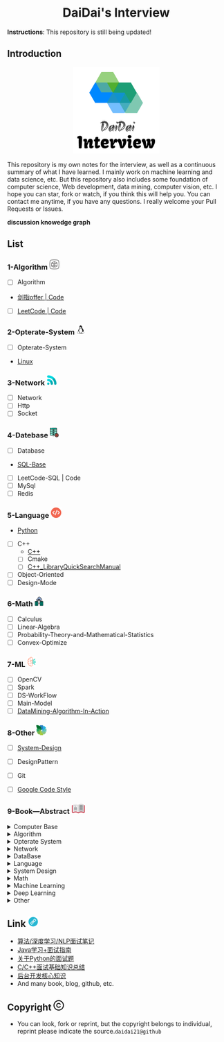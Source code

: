 <div align=center><h1>DaiDai's Interview</h1></div>

**Instructions**: This repository is still being updated!

## Introduction

<div align="center"><img src="doc/img/logo.png"></div>

This repository is my own notes for the interview, as well as a continuous summary of what I have learned. I mainly work on machine learning and data science, etc. But this repository also includes some foundation of computer science, Web development, data mining, computer vision, etc. I hope you can star, fork or watch, if you think this will help you. You can contact me anytime, if you have any questions. I really welcome your Pull Requests or Issues. 

**discussion knowedge graph**

## List

### 1-Algorithm ![Icon-Algorithm](doc/img/Icon-Algorithm.png)

- [ ] Algorithm
- [剑指offer | Code](1-Algorithm/剑指offer.md)
- [ ] [LeetCode | Code](https://github.com/daidai21/leetcode)

### 2-Opterate-System ![Icon-Opterate-System](doc/img/Icon-Opterate-System.png)

- [ ] Opterate-System
- [Linux](http://www.runoob.com/linux/linux-tutorial.html)

### 3-Network ![Icon-Network](doc/img/Icon-Network.png)

- [ ] Network
- [ ] Http
- [ ] Socket

### 4-Datebase ![Icon-DataBase](doc/img/Icon-DataBase.png)

- [ ] Database
- [SQL-Base](https://www.w3cschool.cn/sql/)
- [ ] LeetCode-SQL | Code
- [ ] MySql
- [ ] Redis

### 5-Language ![Icon-Language](doc/img/Icon-Language.png)

- [Python](http://www.runoob.com/python3/python3-tutorial.html)
- [ ] C++
  - [C++](http://www.runoob.com/cplusplus/cpp-tutorial.html)
  - [ ] Cmake
  - [ ] [C++_LibraryQuickSearchManual](5-Language/C++_LibraryQuickSearchManual.md)
- [ ] Object-Oriented
- [ ] Design-Mode

### 6-Math ![Math](doc/img/Icon-KDD-DS.png)

- [ ] Calculus
- [ ] Linear-Algebra
- [ ] Probability-Theory-and-Mathematical-Statistics
- [ ] Convex-Optimize

### 7-ML ![](doc/img/Icon-DL(CV).png)

- [ ] OpenCV
- [ ] Spark
- [ ] DS-WorkFlow
- [ ] Main-Model
- [ ] [DataMining-Algorithm-In-Action](https://github.com/daidai21/DataScience-Algorithm)

### 8-Other ![Icon-Other](doc/img/Icon-Other.png)

- [ ] [System-Design](https://github.com/donnemartin/system-design-primer/blob/master/README-zh-Hans.md)
- [ ] DesignPattern
- [ ] Git
- [ ] [Google Code Style](https://zh-google-styleguide.readthedocs.io/en/latest/google-cpp-styleguide/)


### 9-Book—Abstract ![Icon-Book-Abstract](doc/img/Icon-Book-Abstract.png)

<details><summary>Computer Base</summary>

- [ ] CSAPP
<!-- - [ ] SCIP -->
编译原理

</details>

<details><summary>Algorithm</summary>

</details>

<details><summary>Opterate System</summary>

- [x] [Modern-Opterate-System](6-Book-Abstract/Modern-Opterate-System/README.md)
</details>

<details><summary>Network</summary>

- [ ] [Computer Network: Top-Down](https://github.com/moranzcw/Computer-Networking-A-Top-Down-Approach-NOTES)
</details>

<details><summary>DataBase</summary>
</details>

<details><summary>Language</summary>

- Python
  - [ ] python优化
  - [ ] python科学家
  - [ ] 
  - [ ] Python-Source-Analysis
  - [ ] [Python-Cookbook](https://github.com/daidai21/Python-CookBook)
- C++
  - [ ] C++ Primer
  - [ ] Effective-C++
  - [ ] More-Effective-C++
  - [ ] STL Source Analyzer
</details>

<details><summary>System Design</summary>

- [x] 大型网站技术架构
</details>

<details><summary>Math</summary>

- [ ] Linear-Algebra
- [ ] 离散数学
- [ ] 概率论与数理统计
- [ ] 微积分
<!-- - [ ] Convex-Optimization -->
- 凸优化
- 非线性规划
</details>

<details><summary>Machine Learning</summary>

- [ ] [Data Mining: Practical Machine Learning Tools and Techniques](6-Book-Abstract/Data-Mining/README.md)
- [ ] [Statistical-Learning-Method](https://github.com/daidai21/ML-Algorithm)
- [ ] Nature-Of-Statistical-Learning
- [ ] ML-Mr-Zhou
- [ ] PRML [Translation](chrome-extension://ikhdkkncnoglghljlkmcimlnlhkeamad/pdf-viewer/web/viewer.html?file=http%3A%2F%2Fread.pudn.com%2Fdownloads773%2Febook%2F3064783%2FPRML_Translation.pdf)
- [ ] MLAPP
- [ ] ESL [Translation](https://esl.hohoweiya.xyz/01-Introduction/2016-07-26-Chapter-1-Introduction/index.html)
</details>

<details><summary>Deep Learning</summary>
- [ ] DL-AI-Bible
</details>

<details><summary>Other</summary>

- [ ] 代码大全
- [ ] 百面机器学习
- [ ] 重构 改善既有代码
</details>

## Link ![Icon-Link](doc/img/Icon-Link.png)

- [算法/深度学习/NLP面试笔记](https://github.com/imhuay/Algorithm_Interview_Notes-Chinese)
- [Java学习+面试指南](https://github.com/Snailclimb/JavaGuide)
- [关于Python的面试题](https://github.com/taizilongxu/interview_python)
- [C/C++面试基础知识总结](https://github.com/huihut/interview#%E7%AE%97%E6%B3%95)
- [后台开发核心知识](https://github.com/linw7/Skill-Tree)
- And many book, blog, github, etc.

## Copyright ![Icon-Copyright](doc/img/Icon-Copyright.png)

- You can look, fork or reprint, but the copyright belongs to individual, reprint please indicate the source.`daidai21@github`
